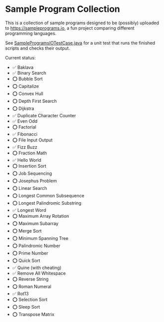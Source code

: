 # Sample Program Collection

This is a collection of sample programs designed to be (possibly) uploaded to https://sampleprograms.io, a fun project comparing different programming languages.

See [SampleProgramsIOTestCase.java](../../janitor-lang/src/test/java/com/eischet/janitor/SampleProgramsIOTestCase.java) for a unit test that runs the
finished scripts and checks their output.

Current status:

- ✅️ Baklava
- ✅️ Binary Search
- ⭕️ Bubble Sort
- ⭕️ Capitalize
- ⭕️ Convex Hull
- ⭕️ Depth First Search
- ⭕️ Dijkstra
- ✅️ Duplicate Character Counter
- ✅️ Even Odd
- ⭕️ Factorial
- ✅️ Fibonacci
- ⭕️ File Input Output
- ✅️ Fizz Buzz
- ⭕️ Fraction Math
- ✅ Hello World
- ⭕️ Insertion Sort
- ⭕️ Job Sequencing
- ⭕️ Josephus Problem
- ⭕️ Linear Search
- ⭕️ Longest Common Subsequence
- ⭕️ Longest Palindromic Substring
- ✅ Longest Word
- ⭕️ Maximum Array Rotation
- ⭕️ Maximum Subarray
- ⭕️ Merge Sort
- ⭕️ Minimum Spanning Tree
- ⭕️ Palindromic Number
- ⭕️ Prime Number
- ⭕️ Quick Sort
- ✅️ Quine (with cheating)
- ✅ Remove All Whitespace
- ⭕️ Reverse String
- ⭕️ Roman Numeral
- ✅ Rot13
- ⭕️ Selection Sort
- ⭕️ Sleep Sort
- ⭕️ Transpose Matrix

